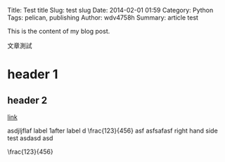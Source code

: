 Title: Test title
Slug: test slug
Date: 2014-02-01 01:59
Category: Python
Tags: pelican, publishing
Author: wdv4758h
Summary: article test

This is the content of my blog post.

文章測試

# header 1

## header 2

[link]()

asdjljflaf
<l>label 1</l>after label
d
<m>\frac{123}{456}</m>
asf
asfsafasf <r>right hand side test</r>
asdasd
asd

<script type="math/tex">x+\sqrt{1-x^2}</script>

<m>\frac{123}{456}</m>
